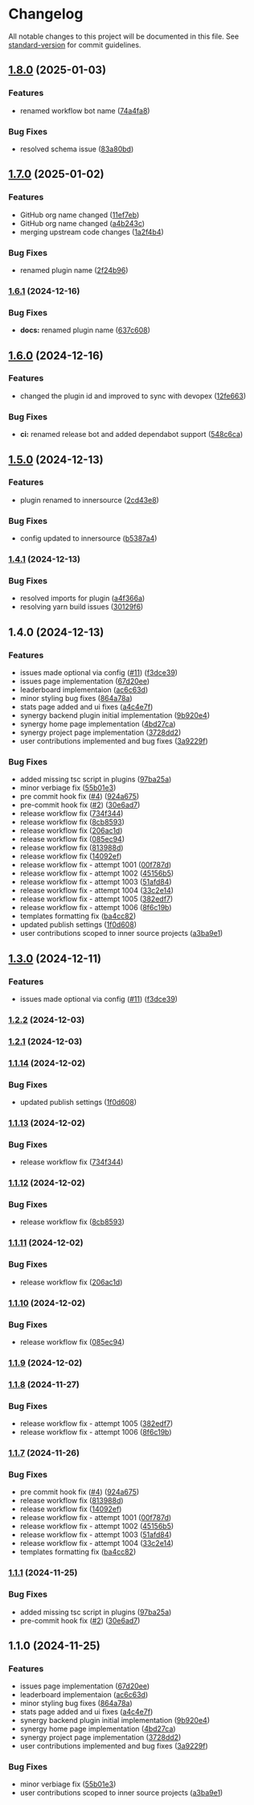 # Changelog

All notable changes to this project will be documented in this file. See [standard-version](https://github.com/conventional-changelog/standard-version) for commit guidelines.

## [1.8.0](https://github.com/ossunited/backstage-plugin-innersource/compare/v1.7.0...v1.8.0) (2025-01-03)


### Features

* renamed workflow bot name ([74a4fa8](https://github.com/ossunited/backstage-plugin-innersource/commit/74a4fa88170fca374bf02fe92ab123598dd7d436))


### Bug Fixes

* resolved schema issue ([83a80bd](https://github.com/ossunited/backstage-plugin-innersource/commit/83a80bd396db76275693496557a2cf30620abfd8))

## [1.7.0](https://github.com/ossunited/backstage-plugin-innersource/compare/v1.6.1...v1.7.0) (2025-01-02)


### Features

* GitHub org name changed ([11ef7eb](https://github.com/ossunited/backstage-plugin-innersource/commit/11ef7eb76fc8158ea167ad15b7b072d53a694fe8))
* GitHub org name changed ([a4b243c](https://github.com/ossunited/backstage-plugin-innersource/commit/a4b243ca89412f69f4bc89aa8cf1c0411489f2ff))
* merging upstream code changes ([1a2f4b4](https://github.com/ossunited/backstage-plugin-innersource/commit/1a2f4b4b786e1e475792052f03916eecb2304c91))


### Bug Fixes

* renamed plugin name ([2f24b96](https://github.com/ossunited/backstage-plugin-innersource/commit/2f24b966a0f63f13e6dcd9d7759d721b6959feac))

### [1.6.1](https://github.com/opensource-sig/backstage-plugin-innersource/compare/v1.6.0...v1.6.1) (2024-12-16)

### Bug Fixes

- **docs:** renamed plugin name ([637c608](https://github.com/opensource-sig/backstage-plugin-innersource/commit/637c608838fe53dfcb9acc969b34ae5ccf00b242))

## [1.6.0](https://github.com/opensource-sig/backstage-plugin-innersource/compare/v1.5.0...v1.6.0) (2024-12-16)

### Features

- changed the plugin id and improved to sync with devopex ([12fe663](https://github.com/opensource-sig/backstage-plugin-innersource/commit/12fe663893df85b7190238af263238bffb1c4768))

### Bug Fixes

- **ci:** renamed release bot and added dependabot support ([548c6ca](https://github.com/opensource-sig/backstage-plugin-innersource/commit/548c6ca86b8b35d83297c2f79755a4388cf8840d))

## [1.5.0](https://github.com/opensource-sig/backstage-plugin-innersource/compare/v1.4.1...v1.5.0) (2024-12-13)

### Features

- plugin renamed to innersource ([2cd43e8](https://github.com/opensource-sig/backstage-plugin-innersource/commit/2cd43e88185efc1edf8b670abd1fe02aa1fc9042))

### Bug Fixes

- config updated to innersource ([b5387a4](https://github.com/opensource-sig/backstage-plugin-innersource/commit/b5387a483f6384123dbd71774a8dfbad36aa2c3d))

### [1.4.1](https://github.com/opensource-sig/backstage-plugin-synergy/compare/v1.4.0...v1.4.1) (2024-12-13)

### Bug Fixes

- resolved imports for plugin ([a4f366a](https://github.com/opensource-sig/backstage-plugin-synergy/commit/a4f366a00ce8c26baf452615c892a7db0bf2a271))
- resolving yarn build issues ([30129f6](https://github.com/opensource-sig/backstage-plugin-synergy/commit/30129f62ac2c06539b4f6bd281fa182ef44f5a2d))

## 1.4.0 (2024-12-13)

### Features

- issues made optional via config ([#11](https://github.com/opensource-sig/backstage-plugin-inner-source/issues/11)) ([f3dce39](https://github.com/opensource-sig/backstage-plugin-inner-source/commit/f3dce3995e9747a573d6da46330ad3a154149da1))
- issues page implementation ([67d20ee](https://github.com/opensource-sig/backstage-plugin-inner-source/commit/67d20ee0059e3c9ff5be9f5c9542d50852fed995))
- leaderboard implementaion ([ac6c63d](https://github.com/opensource-sig/backstage-plugin-inner-source/commit/ac6c63de1c3a439fa7f59485c997ea9d293ddfc6))
- minor styling bug fixes ([864a78a](https://github.com/opensource-sig/backstage-plugin-inner-source/commit/864a78ad3f3df1dc7499bd78aec2aa18cbaa1623))
- stats page added and ui fixes ([a4c4e7f](https://github.com/opensource-sig/backstage-plugin-inner-source/commit/a4c4e7f9de9658e86f9e2b96a79f7b4f9a8b68b7))
- synergy backend plugin initial implementation ([9b920e4](https://github.com/opensource-sig/backstage-plugin-inner-source/commit/9b920e4cfd32ffa8b9740f53a4d35e7827dcc8a7))
- synergy home page implementation ([4bd27ca](https://github.com/opensource-sig/backstage-plugin-inner-source/commit/4bd27cabc70861dfd9d7559ec9b10867c3e2dce0))
- synergy project page implementation ([3728dd2](https://github.com/opensource-sig/backstage-plugin-inner-source/commit/3728dd25b80b9873462ebebc91cb87862c044a68))
- user contributions implemented and bug fixes ([3a9229f](https://github.com/opensource-sig/backstage-plugin-inner-source/commit/3a9229f5bce728534742e8518225a4af3fbf0ec5))

### Bug Fixes

- added missing tsc script in plugins ([97ba25a](https://github.com/opensource-sig/backstage-plugin-inner-source/commit/97ba25a5c31701a7d0af8bebb35e55210c54683e))
- minor verbiage fix ([55b01e3](https://github.com/opensource-sig/backstage-plugin-inner-source/commit/55b01e3d910edcd1bbcf25ef55b737cee8a4dbea))
- pre commit hook fix ([#4](https://github.com/opensource-sig/backstage-plugin-inner-source/issues/4)) ([924a675](https://github.com/opensource-sig/backstage-plugin-inner-source/commit/924a675978250902cee403c1d4fb39a37b0f4aa8))
- pre-commit hook fix ([#2](https://github.com/opensource-sig/backstage-plugin-inner-source/issues/2)) ([30e6ad7](https://github.com/opensource-sig/backstage-plugin-inner-source/commit/30e6ad75d3bb70a13679c86bd336a595dd5e6469))
- release workflow fix ([734f344](https://github.com/opensource-sig/backstage-plugin-inner-source/commit/734f34455fdf6a6f7aefbd867880f45ff279ae91))
- release workflow fix ([8cb8593](https://github.com/opensource-sig/backstage-plugin-inner-source/commit/8cb85939289ecfffe231393848d33b224bf06494))
- release workflow fix ([206ac1d](https://github.com/opensource-sig/backstage-plugin-inner-source/commit/206ac1d3ca6cd72acb02fe06d67105cf7fa5c1f1))
- release workflow fix ([085ec94](https://github.com/opensource-sig/backstage-plugin-inner-source/commit/085ec94404a4aea1dc336b31cf4e112ce1c0d92b))
- release workflow fix ([813988d](https://github.com/opensource-sig/backstage-plugin-inner-source/commit/813988dea86590737658a3750c71f95411b7c440))
- release workflow fix ([14092ef](https://github.com/opensource-sig/backstage-plugin-inner-source/commit/14092efdc8d3f996b0598fc8e0e9fc30ef7f87bc))
- release workflow fix - attempt 1001 ([00f787d](https://github.com/opensource-sig/backstage-plugin-inner-source/commit/00f787db2d3e02a01fe04529d8bdfce8de05c3ae))
- release workflow fix - attempt 1002 ([45156b5](https://github.com/opensource-sig/backstage-plugin-inner-source/commit/45156b56876e993de8f687aa829c155643861e60))
- release workflow fix - attempt 1003 ([51afd84](https://github.com/opensource-sig/backstage-plugin-inner-source/commit/51afd8449fb0d9f4c0070f87a67ba43945745f07))
- release workflow fix - attempt 1004 ([33c2e14](https://github.com/opensource-sig/backstage-plugin-inner-source/commit/33c2e14d72fcbe16599ca9c6d6c08ad12aa87bed))
- release workflow fix - attempt 1005 ([382edf7](https://github.com/opensource-sig/backstage-plugin-inner-source/commit/382edf7326a5c6d69011a53a116eea2a7db5cd99))
- release workflow fix - attempt 1006 ([8f6c19b](https://github.com/opensource-sig/backstage-plugin-inner-source/commit/8f6c19b84bc56a46284661fc4ef87a7cba9b2200))
- templates formatting fix ([ba4cc82](https://github.com/opensource-sig/backstage-plugin-inner-source/commit/ba4cc82586ed1f8ffae39d058a766d5c05e1c2f4))
- updated publish settings ([1f0d608](https://github.com/opensource-sig/backstage-plugin-inner-source/commit/1f0d60825da9aece8bd822975b18567ecf13ceb1))
- user contributions scoped to inner source projects ([a3ba9e1](https://github.com/opensource-sig/backstage-plugin-inner-source/commit/a3ba9e11e289921cd39ca1600780df058a6ea4ef))

## [1.3.0](https://github.com/jiteshy/backstage-plugin-synergy/compare/v1.2.2...v1.3.0) (2024-12-11)

### Features

- issues made optional via config ([#11](https://github.com/jiteshy/backstage-plugin-synergy/issues/11)) ([f3dce39](https://github.com/jiteshy/backstage-plugin-synergy/commit/f3dce3995e9747a573d6da46330ad3a154149da1))

### [1.2.2](https://github.com/jiteshy/backstage-plugin-synergy/compare/v1.2.1...v1.2.2) (2024-12-03)

### [1.2.1](https://github.com/jiteshy/backstage-plugin-synergy/compare/v1.1.14...v1.2.1) (2024-12-03)

### [1.1.14](https://github.com/jiteshy/backstage-plugin-synergy/compare/v1.1.13...v1.1.14) (2024-12-02)

### Bug Fixes

- updated publish settings ([1f0d608](https://github.com/jiteshy/backstage-plugin-synergy/commit/1f0d60825da9aece8bd822975b18567ecf13ceb1))

### [1.1.13](https://github.com/jiteshy/backstage-plugin-synergy/compare/v1.1.12...v1.1.13) (2024-12-02)

### Bug Fixes

- release workflow fix ([734f344](https://github.com/jiteshy/backstage-plugin-synergy/commit/734f34455fdf6a6f7aefbd867880f45ff279ae91))

### [1.1.12](https://github.com/jiteshy/backstage-plugin-synergy/compare/v1.1.11...v1.1.12) (2024-12-02)

### Bug Fixes

- release workflow fix ([8cb8593](https://github.com/jiteshy/backstage-plugin-synergy/commit/8cb85939289ecfffe231393848d33b224bf06494))

### [1.1.11](https://github.com/jiteshy/backstage-plugin-synergy/compare/v1.1.10...v1.1.11) (2024-12-02)

### Bug Fixes

- release workflow fix ([206ac1d](https://github.com/jiteshy/backstage-plugin-synergy/commit/206ac1d3ca6cd72acb02fe06d67105cf7fa5c1f1))

### [1.1.10](https://github.com/jiteshy/backstage-plugin-synergy/compare/v1.1.9...v1.1.10) (2024-12-02)

### Bug Fixes

- release workflow fix ([085ec94](https://github.com/jiteshy/backstage-plugin-synergy/commit/085ec94404a4aea1dc336b31cf4e112ce1c0d92b))

### [1.1.9](https://github.com/jiteshy/backstage-plugin-synergy/compare/v1.1.8...v1.1.9) (2024-12-02)

### [1.1.8](https://github.com/jiteshy/backstage-plugin-synergy/compare/v1.1.7...v1.1.8) (2024-11-27)

### Bug Fixes

- release workflow fix - attempt 1005 ([382edf7](https://github.com/jiteshy/backstage-plugin-synergy/commit/382edf7326a5c6d69011a53a116eea2a7db5cd99))
- release workflow fix - attempt 1006 ([8f6c19b](https://github.com/jiteshy/backstage-plugin-synergy/commit/8f6c19b84bc56a46284661fc4ef87a7cba9b2200))

### [1.1.7](https://github.com/jiteshy/backstage-plugin-synergy/compare/v1.1.1...v1.1.7) (2024-11-26)

### Bug Fixes

- pre commit hook fix ([#4](https://github.com/jiteshy/backstage-plugin-synergy/issues/4)) ([924a675](https://github.com/jiteshy/backstage-plugin-synergy/commit/924a675978250902cee403c1d4fb39a37b0f4aa8))
- release workflow fix ([813988d](https://github.com/jiteshy/backstage-plugin-synergy/commit/813988dea86590737658a3750c71f95411b7c440))
- release workflow fix ([14092ef](https://github.com/jiteshy/backstage-plugin-synergy/commit/14092efdc8d3f996b0598fc8e0e9fc30ef7f87bc))
- release workflow fix - attempt 1001 ([00f787d](https://github.com/jiteshy/backstage-plugin-synergy/commit/00f787db2d3e02a01fe04529d8bdfce8de05c3ae))
- release workflow fix - attempt 1002 ([45156b5](https://github.com/jiteshy/backstage-plugin-synergy/commit/45156b56876e993de8f687aa829c155643861e60))
- release workflow fix - attempt 1003 ([51afd84](https://github.com/jiteshy/backstage-plugin-synergy/commit/51afd8449fb0d9f4c0070f87a67ba43945745f07))
- release workflow fix - attempt 1004 ([33c2e14](https://github.com/jiteshy/backstage-plugin-synergy/commit/33c2e14d72fcbe16599ca9c6d6c08ad12aa87bed))
- templates formatting fix ([ba4cc82](https://github.com/jiteshy/backstage-plugin-synergy/commit/ba4cc82586ed1f8ffae39d058a766d5c05e1c2f4))

### [1.1.1](https://github.com/jiteshy/backstage-plugin-synergy/compare/v1.1.0...v1.1.1) (2024-11-25)

### Bug Fixes

- added missing tsc script in plugins ([97ba25a](https://github.com/jiteshy/backstage-plugin-synergy/commit/97ba25a5c31701a7d0af8bebb35e55210c54683e))
- pre-commit hook fix ([#2](https://github.com/jiteshy/backstage-plugin-synergy/issues/2)) ([30e6ad7](https://github.com/jiteshy/backstage-plugin-synergy/commit/30e6ad75d3bb70a13679c86bd336a595dd5e6469))

## 1.1.0 (2024-11-25)

### Features

- issues page implementation ([67d20ee](https://github.com/jiteshy/backstage-plugin-synergy/commit/67d20ee0059e3c9ff5be9f5c9542d50852fed995))
- leaderboard implementaion ([ac6c63d](https://github.com/jiteshy/backstage-plugin-synergy/commit/ac6c63de1c3a439fa7f59485c997ea9d293ddfc6))
- minor styling bug fixes ([864a78a](https://github.com/jiteshy/backstage-plugin-synergy/commit/864a78ad3f3df1dc7499bd78aec2aa18cbaa1623))
- stats page added and ui fixes ([a4c4e7f](https://github.com/jiteshy/backstage-plugin-synergy/commit/a4c4e7f9de9658e86f9e2b96a79f7b4f9a8b68b7))
- synergy backend plugin initial implementation ([9b920e4](https://github.com/jiteshy/backstage-plugin-synergy/commit/9b920e4cfd32ffa8b9740f53a4d35e7827dcc8a7))
- synergy home page implementation ([4bd27ca](https://github.com/jiteshy/backstage-plugin-synergy/commit/4bd27cabc70861dfd9d7559ec9b10867c3e2dce0))
- synergy project page implementation ([3728dd2](https://github.com/jiteshy/backstage-plugin-synergy/commit/3728dd25b80b9873462ebebc91cb87862c044a68))
- user contributions implemented and bug fixes ([3a9229f](https://github.com/jiteshy/backstage-plugin-synergy/commit/3a9229f5bce728534742e8518225a4af3fbf0ec5))

### Bug Fixes

- minor verbiage fix ([55b01e3](https://github.com/jiteshy/backstage-plugin-synergy/commit/55b01e3d910edcd1bbcf25ef55b737cee8a4dbea))
- user contributions scoped to inner source projects ([a3ba9e1](https://github.com/jiteshy/backstage-plugin-synergy/commit/a3ba9e11e289921cd39ca1600780df058a6ea4ef))

